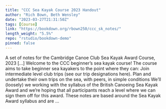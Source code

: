 ```yaml
---
title: "CCC Sea Kayak Course 2023 Handout"
author: "Rich Bown, Beth Wensley"
date: "2023-03-27T21:31:50Z"
tags: [Course]
link: "https://bookdown.org/rbown250/ccc_sk_notes/"
length_weight: "5.5%"
repo: "rstudio/bookdown-demo"
pinned: false
---
```


A set of notes for the Cambridge Canoe Club Sea Kayak Award Course, 2023 [...] Welcome to the CCC beginner’s sea kayak course! The course aims to take beginner sea kayakers to the point where they can: Join intermediate level club trips (see our trip designations here). Plan and undertake their own trips on the sea, with peers, in simple conditions We’ll (loosely) we working with the syllabus of the British Canoeing Sea Kayak Award and we’re hoping that all participants reach a level where we can sign them off for this award. These notes are based around the Sea Kayak Award syllabus and are ...
